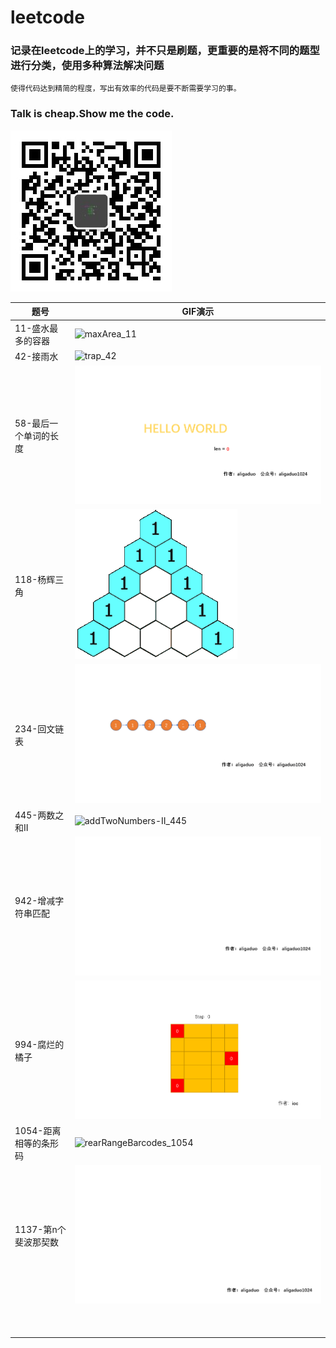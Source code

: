 # leetcode
### 记录在leetcode上的学习，并不只是刷题，更重要的是将不同的题型进行分类，使用多种算法解决问题
    使得代码达到精简的程度，写出有效率的代码是要不断需要学习的事。
### Talk is cheap.Show me the code.
![微信公众号](src/images/01.jpg)

|  题号   | GIF演示  |
|  ----  | ----    |
|  11-盛水最多的容器    | ![maxArea_11](src/gif/maxArea_11.gif)    |
|  42-接雨水 |  ![trap_42](src/gif/trap_42.gif)   |
|  58-最后一个单词的长度 | ![lengthOfLastWord_58](src/gif/lengthOfLastWord_58.gif)   |  
|  118-杨辉三角 |  ![generate_118](src/gif/generate_118.gif)   |  
|  234-回文链表 |  ![isPalindrome_234](src/gif/isPalindrome_234.gif)   |  
|  445-两数之和II |![addTwoNumbers-II_445](src/gif/addTwoNumbers-II_445.gif)     |  
|  942-增减字符串匹配 | ![diStringMatch_942](src/gif/diStringMatch_942.gif)    |
|  994-腐烂的橘子 |   ![orangesRotting_994](src/gif/orangesRotting_994.gif)  |
|  1054-距离相等的条形码 |  ![rearRangeBarcodes_1054](src/gif/rearRangeBarcodes_1054.gif)   |
|  1137-第n个斐波那契数 |   ![tribonacci_1137](src/gif/tribonacci_1137.gif)  |
|   |     |
|   |     |
|   |     |
|   |     |
|   |     |
|   |     |
|   |     |
|   |     |
|   |     |
